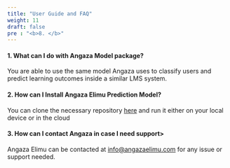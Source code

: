 ```yaml
---
title: "User Guide and FAQ" 
weight: 11
draft: false
pre : "<b>8. </b>"
---
```


#### 1. What can I do with Angaza Model package?

You are able to use the same model Angaza uses to classify users and predict learning outcomes inside a similar LMS system.

#### 2. How can I Install Angaza Elimu Prediction Model? 

You can clone the necessary repository [here](https://github.com/Angaza-Elimu/learning_recommendation) and run it either on your local device or in the cloud

#### 3. How can I contact Angaza in case I need support>

Angaza Elimu can be contacted at info@angazaelimu.com for any issue or support needed.